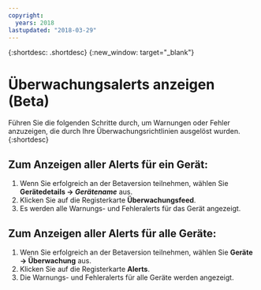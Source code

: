 ```yaml
---
copyright:
  years: 2018
lastupdated: "2018-03-29"
---
```


{:shortdesc: .shortdesc}
{:new_window: target="_blank"}

# Überwachungsalerts anzeigen (Beta)
Führen Sie die folgenden Schritte durch, um Warnungen oder Fehler anzuzeigen, die durch Ihre Überwachungsrichtlinien ausgelöst wurden.
{:shortdesc} 

## Zum Anzeigen aller Alerts für ein Gerät:
 1. Wenn Sie erfolgreich an der Betaversion teilnehmen, wählen Sie **Gerätedetails -> *Gerätename*** aus. 
 2. Klicken Sie auf die Registerkarte **Überwachungsfeed**.
 3. Es werden alle Warnungs- und Fehleralerts für das Gerät angezeigt.
 
## Zum Anzeigen aller Alerts für alle Geräte:
 1. Wenn Sie erfolgreich an der Betaversion teilnehmen, wählen Sie **Geräte -> Überwachung** aus. 
 2. Klicken Sie auf die Registerkarte **Alerts**. 
 3. Die Warnungs- und Fehleralerts für alle Geräte werden angezeigt.
